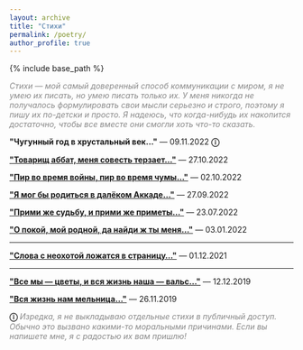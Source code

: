 ```yaml
---
layout: archive
title: "Стихи"
permalink: /poetry/
author_profile: true
---
```


{% include base_path %}

<p style="color:#888888;"><i>Стихи — мой самый доверенный способ коммуникации с миром, я не умею их писать, но умею писать только их.
У меня никогда не получалось формулировать свои мысли серьезно и строго, поэтому я пишу их по-детски и просто.
Я надеюсь, что когда-нибудь их накопится достаточно, чтобы все вместе они смогли хоть что-то сказать.</i></p>

<b>"Чугунный год в хрустальный век…"</b> — 09.11.2022 <b>ⓘ</b>

<b><a href="https://areyde.com/poetry/2022-10-27">"Товарищ аббат, меня совесть терзает…"</a></b>  — 27.10.2022

<b><a href="https://areyde.com/poetry/2022-10-02">"Пир во время войны, пир во время чумы…"</a></b>  — 02.10.2022

<b><a href="https://areyde.com/poetry/2022-09-27">"Я мог бы родиться в далёком Аккаде…"</a></b>  — 27.09.2022

<b><a href="https://areyde.com/poetry/2022-07-23">"Прими же судьбу, и прими же приметы…"</a></b> — 23.07.2022

<b><a href="https://areyde.com/poetry/2022-01-03">"О покой, мой родной, да найди ж ты меня…"</a></b> — 03.01.2022

<hr color="#888888" size="4" noshade>

<b><a href="https://areyde.com/poetry/2021-12-01">"Слова с неохотой ложатся в страницу…"</a></b> — 01.12.2021

<hr color="#888888" size="4" noshade>

<b><a href="https://areyde.com/poetry/2019-12-12">"Все мы — цветы, и вся жизнь наша — вальс…"</a></b> — 12.12.2019

<b><a href="https://areyde.com/poetry/2019-11-26">"Вся жизнь нам мельница…"</a></b> — 26.11.2019

<b>ⓘ</b> <span style="color:#888888;"><i>Изредка, я не выкладываю отдельные стихи в публичный доступ. Обычно это вызвано какими-то моральными причинами. 
Если вы напишете мне, я с радостью их вам пришлю!</i></span>